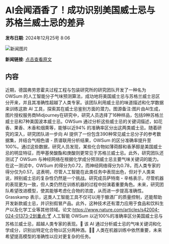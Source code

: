 # AI会闻酒香了！成功识别美国威士忌与苏格兰威士忌的差异

**发布日期**: 2024年12月25号 8:06

![新闻图片](https://pic.chinaz.com/picmap/202308311057072494_5.jpg)

**新闻链接**: [点击查看原文](https://www.aibase.com/zh/news/14253)

## 内容

近期，德国弗劳恩霍夫过程工程与包装研究所的研究团队开发了一种名为 OWSum 的人工智能分子气味预测算法，成功地将美国威士忌与苏格兰威士忌区分开来，并且其准确性超越了人类专家。该团队利用威士忌的味道描述和化学数据来训练这款 AI 工具，探索其在威士忌鉴别方面的潜力。图源备注:图片由AI生成，图片授权服务商Midjourney在研究中，研究人员选择了16种样品，包括9种苏格兰威士忌和7种美国波本威士忌。OWSum 通过分析这些威士忌的关键词描述，如花香、果香、木香和烟熏等，能够以近94% 的准确率区分出这两类威士忌。随着研究的深入，研究团队进一步向 AI 提供了一份包含390种常见威士忌分子的参考数据集，并结合气相色谱 - 质谱联用分析结果，OWSum 的区分准确率提升至100%。通过这些数据，研究人员发现，某些化合物如薄荷醇和香茅醇是美国威士忌的明显特征，而甲基癸酸酯和庚酸则更常见于苏格兰威士忌。此外，研究团队还测试了 OWSum 与神经网络在根据化学成分预测威士忌主要气味关键词的能力。在这一测试中，OWSum 的得分为0.72，而神经网络得分为0.78，而人类专家的得分仅为0.57。这表明，尽管人工智能在此类任务中表现出色，但对于人类来说，辨别威士忌的复杂性仍然是一个挑战。研究成员萨特南・辛格表示，尽管机器的表现更为一致，但人类仍然在训练机器的过程中扮演着重要角色。未来，研究团队希望改进模型，使其能够考虑化合物的浓度，从而进一步提高准确性。Grasskamp 表示，这类人工智能工具不仅可以用于酿酒厂的质量控制，还能帮助开发新款威士忌，并识别假冒产品。此外，这种技术还有潜力应用于食品和饮料生产以及化学工业等其他领域。论文:https://www.nature.com/articles/s42004-024-01373-2划重点:🍸 人工智能 OWSum 以近100%的准确率区分美国威士忌与苏格兰威士忌，超越人类专家的表现。🔬 该 AI 通过分析威士忌的气味关键词和化学成分，识别出特定化合物以区分两种酒。👨‍🔬 人类在机器训练中依然重要，未来希望提高模型的准确性以应对更复杂的任务。
